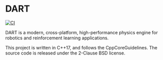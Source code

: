 # DART

[![CI](https://github.com/dartsim/dart/actions/workflows/ci.yml/badge.svg?branch=dart8%2Fmaster)](https://github.com/dartsim/dart/actions/workflows/ci.yml)

DART is a modern, cross-platform, high-performance physics engine for robotics and reinforcement learning applications.

This project is written in C++17, and follows the CppCoreGuidelines. The source code is released under the 2-Clause BSD license.
